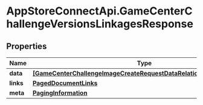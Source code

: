 # AppStoreConnectApi.GameCenterChallengeVersionsLinkagesResponse

## Properties

Name | Type | Description | Notes
------------ | ------------- | ------------- | -------------
**data** | [**[GameCenterChallengeImageCreateRequestDataRelationshipsVersionData]**](GameCenterChallengeImageCreateRequestDataRelationshipsVersionData.md) |  | 
**links** | [**PagedDocumentLinks**](PagedDocumentLinks.md) |  | 
**meta** | [**PagingInformation**](PagingInformation.md) |  | [optional] 



